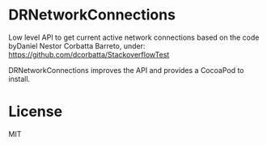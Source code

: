 # DRNetworkConnections

Low level API to get current active network connections based on the code byDaniel Nestor Corbatta Barreto, under:
https://github.com/dcorbatta/StackoverflowTest

DRNetworkConnections improves the API and provides a CocoaPod to install.

# License

MIT

